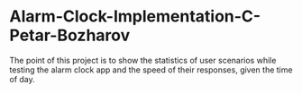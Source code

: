 # Alarm-Clock-Implementation-C-Petar-Bozharov
The point of this project is to show the statistics of user scenarios while testing the alarm clock app and the speed of their responses, given the time of day.
